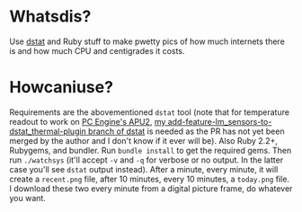 Whatsdis?
=========

Use [dstat](https://github.com/dagwieers/dstat) and Ruby stuff to make pwetty pics of how much internets there is and how much CPU and centigrades it costs.

Howcaniuse?
===========

Requirements are the abovementioned `dstat` tool (note that for temperature readout to work on [PC Engine's APU2](https://pcengines.ch/apu2c4.htm), [my add-feature-lm_sensors-to-dstat_thermal-plugin branch of dstat](https://github.com/sixtyfive/dstat/tree/add-feature-lm_sensors-to-dstat_thermal-plugin) is needed as the PR has not yet been merged by the author and I don't know if it ever will be). Also Ruby 2.2+, Rubygems, and bundler. Run `bundle install` to get the required gems. Then run `./watchsys` (it'll accept `-v` and `-q` for verbose or no output. In the latter case you'll see `dstat` output instead). After a minute, every minute, it will create a `recent.png` file, after 10 minutes, every 10 minutes, a `today.png` file. I download these two every minute from a digital picture frame, do whatever you want.
